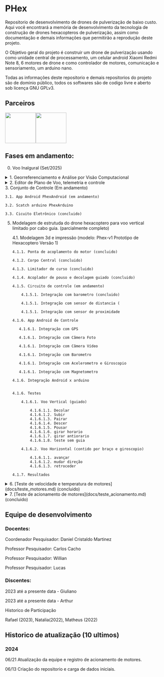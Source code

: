 
# PHex
Repositorio de desenvolvimento de drones de pulverização de baixo custo.
Aqui você encontrará a memória de desenvolvimento da tecnologia de construção de drones hexacopteros de pulverização, assim como documentação e demais informações que permitirão a reprodução deste projeto.

O Objetivo geral do projeto é construir um drone de pulverização usando como unidade central de processamento, um celular android Xiaomi Redmi Note 8, 6 motores de drone e como controlador de motores, comunicação e sensoriamento, um arduino nano.

Todas as informações deste repositorio e demais repositorios do projeto são de dominio público, todos os softwares são de codigo livre e aberto sob licença GNU GPLv3.


## Parceiros

<div style="display: flex;">
 
 <image src="https://www.facom.ufms.br/wp-content/uploads/2017/09/grafo_facom.png)" width="100"/>   
 <image src="https://www.gov.br/cnpq/pt-br/canais_atendimento/identidade-visual/CNPq_v2017_rgb.jpg" width="100"/>

</div>

## Fases em andamento:

 0. Voo Inalgural (Set/2025)
<details>
 <summary>
 1. Georreferenciamento e Análise por Visão Computacional
    </summary>
    1.1. Mapeamento de terreno
    
    1.2. Georreferenciamento

    1.3. Análise por Coleta de Dados

    1.4. Análise por visão computacional 
 </details>   
 <details>
  <summary>
 2. Editor de Plano de Voo, telemetria e controle
</summary>
    2.1. Comunicação lora

    2.2. Protocolo de comunicação drone x notebook

    2.3. Georreferenciamento da area alvo

    2.4. Criação do plano de voo

    2.5. Criação do plano de pulverização por cruzamento de dados

    2.6. Telemetria e controle

         2.6.1. Decolar

         2.6.2. Mover ao inicio do plano de voo

         2.6.3. Realizar Plano de Voo

              2.6.3.1. Detectar obstáculo, pairar e informar por telemetria

              2.6.3.2. Ajustar plano de voo por obstáculo (manual)

              2.6.3.3. Ajustar plano de voo por obstáculo (autonomo/ia)

              2.6.3.4. Ajustar trajetoria por deslocamento de ar

              2.6.3.5. Retornar a base (movel ou fixa)

         2.6.4. Retornar a base por starvation
    
         2.6.4. Pousar
    
         2.6.5. Retomar plano de voo incompleto

         2.6.6. Pouso emergencial por falha

         2.6.7. Plano de voo para multiplos drones combinados

         2.6.8. Ajuste de pulverização por visão computacional de tempo real
</details>
  3. Conjunto de Controle (Em andamento)

    3.1. App Android PhexAndroid (em andamento)
  
    3.2. Scatch arduino PhexArduino 

    3.3. Cicuito Eletrônico (concluido)
    

 5. Modelagem de estrutuda do drone hexacoptero para voo vertical limitado por cabo guia. (parcialmente completo)

    4.1. Modelagem 3d e impressão (modelo: Phex-v1 Prototipo de Hexacoptero Versão 1)
  
        4.1.1. Ponta de acoplamento do motor (concluido)
   
        4.1.2. Corpo Central (concluido)
   
        4.1.3. Limitador de curso (concluido)
    
        4.1.4. Acoplador de pouso e decolagem guiado (concluido)
    
        4.1.5. Circuito de controle (em andamento)
    
            4.1.5.1. Integração com barometro (concluido)

            4.1.5.1. Integração com sensor de distancia (

            4.1.5.1. Integração com sensor de proximidade

        4.1.6. App Android de Controle

           4.1.6.1. Integração com GPS

           4.1.6.1. Integração com Câmera Foto

           4.1.6.1. Integração com Câmera Vídeo

           4.1.6.1. Integração com Barometro

           4.1.6.1. Integração com Acelerometro e Giroscopio
    
           4.1.6.1. Integração com Magnetometro

        4.1.6. Integração Android x arduino


        4.1.6. Testes

            4.1.6.1. Voo Vertical (guiado)
    
                4.1.6.1.1. Decolar 
                4.1.6.1.2. Subir 
                4.1.6.1.3. Pairar
                4.1.6.1.4. Descer
                4.1.6.1.5. Pousar
                4.1.6.1.6. girar horario
                4.1.6.1.7. girar antiorario
                4.1.6.1.8. teste sem guia

            4.1.6.2. Voo Horizontal (contido por braço e giroscopio)

                4.1.6.1.1. avançar 
                4.1.6.1.2. mudar direção
                4.1.6.1.3. retroceder

        4.1.7. Resultados
<details>
 <summary>
6. [Teste de velocidade e temperatura de motores](docs/teste_motores.md) (concluido)
 </summary>   
    5.1 Modelagem e impressão de suporte de teste (concluido)
    
    5.2 Criação do Circuito de testes (concluido)
    
    5.3 Testes (corrigir)
    
    5.4 Resultados (parcial)
</details>
<details>
 <summary>
7. [Teste de acionamento de motores](docs/teste_acionamento.md) (concluido)
</summary>
    6.1 Modelagem e impressão de suporte (concluido)

    6.2 Criação do Circuito e Scatch controlador (concluido)

    6.3 Testes (concluido)

    6.4 Resultados (concluido)
</details>
   
## Equipe de desenvolvimento

### Docentes:

  Coordenador Pesquisador: Daniel Cristaldo Martinez
  
  Professor Pesquisador: Carlos Cacho
  
  Professor Pesquisador: Willian
  
  Professor Pesquisador: Lucas
  
### Discentes:

  2023 até a presente data - Giuliano
  
  2023 até a presente data - Arthur

Historico de Participação

  Rafael (2023), Natalia(2022), Matheus (2022)

## Historico de atualização (10 ultimos)

### 2024

06/21 Atualização da equipe e registro de acionamento de motores.

06/13 Criação do repositorio e carga de dados iniciais.
